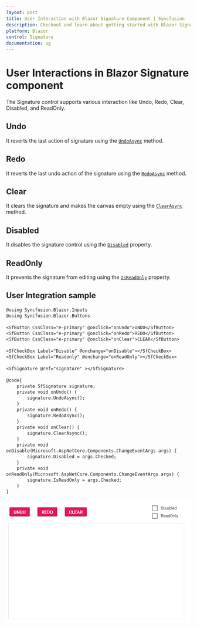 ```yaml
---
layout: post
title: User Interaction with Blazor Signature Component | Syncfusion
description: Checkout and learn about getting started with Blazor Signature component in Blazor Server App and Blazor WebAssembly App.
platform: Blazor
control: Signature
documentation: ug
---
```


# User Interactions in Blazor Signature component

The Signature control supports various interaction like Undo, Redo, Clear, Disabled, and ReadOnly.

## Undo

It reverts the last action of signature using the [`UndoAsync`](https://help.syncfusion.com/cr/blazor/Syncfusion.Blazor.Inputs.SfSignature.html#Syncfusion_Blazor_Inputs_SfSignature_UndoAsync) method.

## Redo

It reverts the last undo action of the signature using the [`RedoAsync`](https://help.syncfusion.com/cr/blazor/Syncfusion.Blazor.Inputs.SfSignature.html#Syncfusion_Blazor_Inputs_SfSignature_RedoAsync) method.

## Clear

It clears the signature and makes the canvas empty using the [`ClearAsync`](https://help.syncfusion.com/cr/blazor/Syncfusion.Blazor.Inputs.SfSignature.html#Syncfusion_Blazor_Inputs_SfSignature_ClearAsync) method.

## Disabled

It disables the signature control using the [`Disabled`](https://help.syncfusion.com/cr/blazor/Syncfusion.Blazor.Inputs.SfSignature.html#Syncfusion_Blazor_Inputs_SfSignature_Disabled) property.

## ReadOnly

It prevents the signature from editing using the [`IsReadOnly`](https://help.syncfusion.com/cr/blazor/Syncfusion.Blazor.Inputs.SfSignature.html#Syncfusion_Blazor_Inputs_SfSignature_IsReadOnly) property.

## User Integration sample

```cshtml
@using Syncfusion.Blazor.Inputs
@using Syncfusion.Blazor.Buttons

<SfButton CssClass="e-primary" @onclick="onUndo">UNDO</SfButton>
<SfButton CssClass="e-primary" @onclick="onRedo">REDO</SfButton>
<SfButton CssClass="e-primary" @onclick="onClear">CLEAR</SfButton>

<SfCheckBox Label="Disable" @onchange="onDisable"></SfCheckBox>
<SfCheckBox Label="Readonly" @onchange="onReadOnly"></SfCheckBox>

<SfSignature @ref="signature" ></SfSignature>

@code{
    private SfSignature signature;
    private void onUndo() {
        signature.UndoAsync();
    }
    private void onRedo() {
        signature.RedoAsync();
    }
    private void onClear() {
        signature.ClearAsync();
    }
    private void onDisable(Microsoft.AspNetCore.Components.ChangeEventArgs args) {
        signature.Disabled = args.Checked;
    }
    private void onReadOnly(Microsoft.AspNetCore.Components.ChangeEventArgs args) {
        signature.IsReadOnly = args.Checked;
    }
}
```

![Blazor Signature Component](./images/blazor-signature-user.png)